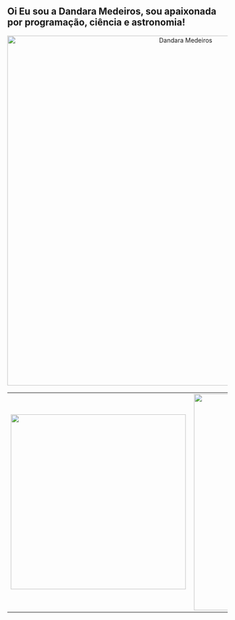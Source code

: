 ## Oi Eu sou a Dandara Medeiros, sou apaixonada por programação, ciência e astronomia!


<p align="center">
  <img src="https://github.com/user-attachments/assets/5f583513-8740-48ef-b98b-b3a32146417b" alt="Dandara Medeiros" width="800px"/>
</p>

<center>
<table>
    <tr>
        <td><img width="400px" align="left" src="https://github-readme-stats.vercel.app/api/top-langs/?username=DandaraaAfroo&hide=html&layout=compact&theme=buefy" /></td>
        <td><img width="495px" align="left" src="https://github-readme-stats.vercel.app/api?username=DandaraaAfroo&theme=buefy"/></td>
    </tr>   
</table>
</center>

<!--
**DandaraaAfroo/DandaraaAfroo** is a ✨ _special_ ✨ repository because its `README.md` (this file) appears on your GitHub profile.

Here are some ideas to get you started:

- 🔭 I’m currently working on ...
- 🌱 I’m currently learning ...
- 👯 I’m looking to collaborate on ...
- 🤔 I’m looking for help with ...
- 💬 Ask me about ...
- 📫 How to reach me: ...
- 😄 Pronouns: ...
- ⚡ Fun fact: ...
-->
